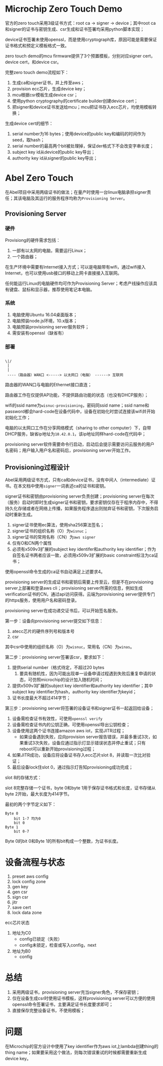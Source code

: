 # Microchip Zero Touch Demo

官方的zero touch采用3级证书方式：root ca -> signer -> device；其中root ca和signer的证书与密钥生成、csr生成和证书签署均采用python脚本实现；

device证书签署未使用openssl，而是使用cryptograph库，原因可能是需要保证证书格式和预定义模板格式一致。

zero touch demo的mcu firmware提供了3个预置模板，分别对应signer cert，device cert，和device csr。

完整zero touch demo流程如下：

1. 生成ca和signer证书，并上传至aws；
2. provision ecc芯片，生成device key；
3. mcu根据csr模板生成device csr；
4. 使用python cryptography的certificate builder创建device cert；
5. 把signer和device证书发送给mcu；mcu把证书存入ecc芯片，均使用模板转换；

生成device cert的细节：

1. serial number为16 bytes；使用device的public key和编码的时间作为seed，取hash；
2. serial number的最高两个bit被处理掉，保证der格式下不会改变字串长度；
3. subject key id从device的public key导出；
4. authority key id从signer的public key导出；


# Abel Zero Touch

在Abel项目中采用两级证书的做法；在量产时使用一台linux电脑承担signer责任；其该电脑及其运行的服务程序均称为`Provisioning Server`。

## Provisioning Server

### 硬件

Provisiong的硬件需求包括：

1. 一部有以太网的电脑，需要运行Linux；
2. 一个路由器；

在生产环境中需要有Internet接入方式；可以是电脑带有wifi，通过wifi接入Internet，也可以使用usb接口的移动上网卡直接接入互联网。

任何能运行Linux的电脑硬件均可作为Provisioning Server；考虑产线操作应该具有键盘、鼠标和显示器，推荐使用笔记本电脑。

### 系统

1. 电脑使用Ubuntu 16.04桌面版本；
2. 电脑预装node.js环境，10.x版本；
3. 电脑预装provisioning server服务软件；
4. 需安装有openssl（缺省有）

### 部署

```

\|/
 |
 | 
 ----（路由器）WAN口 <-----> 以太网口（电脑） ------> 互联网  

```

路由器的WAN口与电脑的Ethernet接口直连；

路由器工作在仅提供AP功能，不提供路由功能的状态（也没有DHCP服务）；

wifi的ssid name为`wisnuc-provisioning`，密码同ssid name；ssid name和password都会hard-code在设备代码中，设备在初始化时尝试连接该wifi并开始初始化工作；

电脑的以太网口工作在分享网络模式（sharing to other computer）下，自带DHCP服务，缺省ip地址为`10.42.0.1`，该ip地址同样hard-code在代码中；

provisioning server软件需要命令行启动，启动后会提示需要访问云服务的用户名密码；用户输入用户名和密码后，provisioning server开始工作。

## Provisioning过程设计

Abel采用两级证书方式，只有ca和device证书，没有中间人（intermediate）证书。在本文档中使用`signer`一词表述ca的证书和密钥。

signer证书和密钥由provisioning server负责创建；provisioning server在每次（服务）启动时即时生成signer证书和密钥，要求密钥仅存在于程序内存中，不得持久化存储或者在网络上传播，如果服务程序退出则抛弃证书和密钥，下次服务启动时重新生成。

1. signer证书使用ec算法，使用sha256算法签名；
2. signer证书的组织名称（O）为`wisnuc`；
3. signer证书的常用名称（CN）为`aws signer`
4. 仅有O和CN两个属性
5. 必须有x509v3扩展的subject key identifer和authority key identifier；作为自签名证书两者应该一致，必须用x509v3扩展的basic constraint标注为ca证书；

使用openssl命令生成的ca证书自动满足上述要求4。

provisioning server的生成证书和密钥后需要上传至云，但是不在provisioning server上部署和登录aws cli；provisioning server所需的信息，例如生成verification证书的CN，通过api访问获得。云端为provisioning server提供专门的https服务，使用用户名和密码登录。

provisioning server在成功递交证书后，可以开始签名服务。

第一步：设备向provisioning server提交如下信息：

1. atecc芯片的硬件序列号和版本号
2. csr

其中csr中使用的组织名称（O）为`wisnuc`，常用名（CN）为`winas`。

第二步：provisioning server签署该csr，要求如下：

1. 提供serial number（格式待定，不超过20 bytes
    1. 要具有随机性，因为可能出现单一设备申请过程遇到失败后重复申请的状态，可仿照microchip的设计加入随机时间；
2. 提供x509v3扩展的subject key identifier和authority key identifier；其中subject key identifier为hash，authority key identifier为keyid；
3. 证书长度最大不超过414字节；

第三步：provisioning server将签署的设备证书和signer证书一起返回给设备；

1. 设备需检查证书有效性，可使用`openssl verify`
2. 设备需检查证书内的公钥正确，可使用openssl导出公钥检查；
3. 设备使用这两个证书连接amazon aws iot，实现JITR过程；
    - 如果设备遇到失败，应向provision server报告错误，并最多重试3次，如果重试3次失败，设备应通过指示灯显示错误状态并停止重试；只有reboot可以重新开始provisioning过程；
4. 如果JITR成功，设备应将设备证书存入ecc芯片slot 8，并读取一次比对验证；
5. 最后设备lock住slot 0，通过指示灯告知provisioning成功完成；

slot 8的存储方式：

slot 8完整存储一个证书，byte 0和byte 1用于保存证书格式和长度，证书存储从byte 2开始，最大长度为414字节。

最初的两个字节定义如下：

```
Byte 0
    bit 1-7 均为0
    bit 0
Byte 1
    bit 0-7
```

Byte 0的bit 0和Byte 1的所有bit构成一个整数，为证书长度。

# 设备流程与状态

1. preset aws config
2. lock config zone
3. gen key
4. gen csr
5. sign csr
6. jitr
7. save cert
8. lock data zone

ecc芯片状态

1. 地址为C0
    - config已锁定（失败）
    - config未锁定，检查或写入config，next
2. 地址为B0
    - config



# 总结

1. 采用两级证书，provisioning server充当signer角色，不保存密钥；
2. 仅在设备生成csr时使用证书模板，这样provisioning server可以方便的使用openssl命令签署证书，主要满足证书长度要求即可；
3. 直接保存完整设备证书，不使用模板；

# 问题

在Microchip的官方设计中使用了key identifier作为aws iot上lambda创建thing的thing name；如果要采用这个做法，则每次错误重试的时候都需要重新生成device key。

